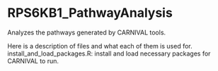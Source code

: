 # RPS6KB1_PathwayAnalysis
Analyzes the pathways generated by CARNIVAL tools.

Here is a description of files and what each of them is used for.
install_and_load_packages.R: install and load necessary packages for CARNIVAL to run.

